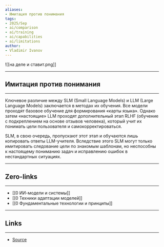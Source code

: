 ```yaml
---
aliases: 
- Имитация против понимания 
tags:
- 2025/Sep
- ai/comparison
- ai/training
- ai/capabilities
- ai/limitations
author:
- Vladimir Ivanov
---
```

![[на деле и ставит.png]]

-----
##  Имитация против понимания 
-----
Ключевое различие между SLM (Small Language Models) и LLM (Large Language Models) заключается в методах их обучения. Все модели проходят базовое обучение для формирования «карты языка». Однако затем «настоящие» LLM проходят дополнительный этап RLHF (обучение с подкреплением на основе отзывов человека), который учит их понимать цели пользователя и самокорректироваться. 

SLM, в свою очередь, пропускают этот этап и обучаются лишь копировать ответы LLM-учителя. Вследствие этого SLM могут только имитировать следование цели по знакомым шаблонам, но неспособны к настоящему пониманию задач и исправлению ошибок в нестандартных ситуациях.

---
## Zero-links
---
- [[0 ИИ-модели и системы]]
- [[0 Техники адаптации моделей]]
- [[0 Фундаментальные технологии и принципы]]

---
## Links
---
- [Source](https://t.me/turboproject/2143)